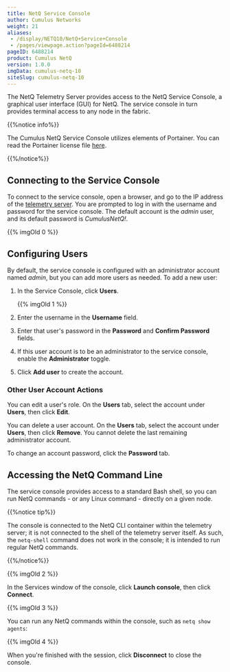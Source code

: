 ```yaml
---
title: NetQ Service Console
author: Cumulus Networks
weight: 21
aliases:
 - /display/NETQ10/NetQ+Service+Console
 - /pages/viewpage.action?pageId=6488214
pageID: 6488214
product: Cumulus NetQ
version: 1.0.0
imgData: cumulus-netq-10
siteSlug: cumulus-netq-10
---
```

The NetQ Telemetry Server provides access to the NetQ Service Console, a
graphical user interface (GUI) for NetQ. The service console in turn
provides terminal access to any node in the fabric.

{{%notice info%}}

The Cumulus NetQ Service Console utilizes elements of Portainer. You can
read the Portainer license file
[here](https://github.com/portainer/portainer/blob/develop/LICENSE).

{{%/notice%}}

## Connecting to the Service Console</span>

To connect to the service console, open a browser, and go to the IP
address of the [telemetry
server](/version/cumulus-netq-10/Getting-Started-with-NetQ). You are
prompted to log in with the username and password for the service
console. The default account is the *admin* user, and its default
password is *CumulusNetQ\!*.

{{% imgOld 0 %}}

## Configuring Users</span>

By default, the service console is configured with an administrator
account named *admin*, but you can add more users as needed. To add a
new user:

1.  In the Service Console, click **Users**.
    
    {{% imgOld 1 %}}

2.  Enter the username in the **Username** field.

3.  Enter that user's password in the **Password** and **Confirm
    Password** fields.

4.  If this user account is to be an administrator to the service
    console, enable the **Administrator** toggle.

5.  Click **Add user** to create the account.

### Other User Account Actions</span>

You can edit a user's role. On the **Users** tab, select the account
under **Users**, then click **Edit**.

You can delete a user account. On the **Users** tab, select the account
under **Users**, then click **Remove**. You cannot delete the last
remaining administrator account.

To change an account password, click the **Password** tab.

## Accessing the NetQ Command Line</span>

The service console provides access to a standard Bash shell, so you can
run NetQ commands - or any Linux command - directly on a given node.

{{%notice tip%}}

The console is connected to the NetQ CLI container within the telemetry
server; it is not connected to the shell of the telemetry server itself.
As such, the `netq-shell` command does not work in the console; it is
intended to run regular NetQ commands.

{{%/notice%}}

{{% imgOld 2 %}}

In the Services window of the console, click **Launch console**, then
click **Connect**.

{{% imgOld 3 %}}

You can run any NetQ commands within the console, such as `netq show
agents`:

{{% imgOld 4 %}}

When you're finished with the session, click **Disconnect** to close the
console.


<script src="js/lunr.js"></script>

<script src="js/lunr-extras.js"></script>

<script src="assets/js/scroll-search.js"></script>
